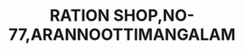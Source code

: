 ---
title: "RATION SHOP,NO-77,ARANNOOTTIMANGALAM"
url: /arannootimangalam/ration-shop-no-77-arannoottimangalam/
shop: convenience
---